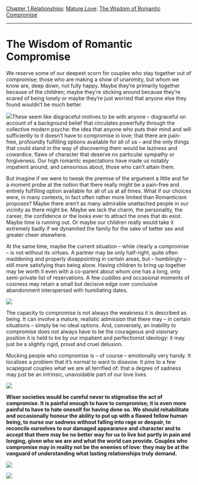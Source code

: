 [Chapter 1.Relationships](https://www.theschooloflife.com/thebookoflife/category/relationships/): [Mature Love](https://www.theschooloflife.com/thebookoflife/category/relationships/mature-love/): [The Wisdom of Romantic Compromise](https://www.theschooloflife.com/thebookoflife/the-wisdom-of-romantic-compromise/)

* * *

# The Wisdom of Romantic Compromise

We reserve some of our deepest scorn for couples who stay together out of compromise; those who are making a show of unanimity, but whom we know are, deep down, not fully happy. Maybe they’re primarily together because of the children; maybe they’re sticking around because they’re scared of being lonely or maybe they’re just worried that anyone else they found wouldn’t be much better.

![](http://theredlist.com/media/database/photography/history/docu-social/william-eggleston/001-william-eggleston-theredlist.jpg)These seem like disgraceful motives to be with anyone – disgraceful on account of a background belief that circulates powerfully through the collective modern psyche: the idea that anyone who puts their mind and will sufficiently to it doesn’t have to compromise in love; that there are pain-free, profoundly fulfilling options available for all of us – and the only things that could stand in the way of discovering them would be laziness and cowardice, flaws of character that deserve no particular sympathy or forgiveness. Our high romantic expectations have made us notably impatient around, and censorious about, those who can’t attain them.

But imagine if we were to tweak the premise of the argument a little and for a moment probe at the notion that there really might be a pain-free and entirely fulfilling option available for all of us at all times. What if our choices were, in many contexts, in fact often rather more limited than Romanticism proposes? Maybe there aren’t as many admirable unattached people in our vicinity as there might be. Maybe we lack the charm, the personality, the career, the confidence or the looks ever to attract the ones that do exist. Maybe time is running out. Or maybe our children really would take it extremely badly if we dynamited the family for the sake of better sex and greater cheer elsewhere.

At the same time, maybe the current situation – while clearly a compromise – is not without its virtues. A partner may be only half-right, quite often maddening and properly disappointing in certain areas, but – humblingly – still more satisfying than being alone. Having children to bring up together may be worth it even with a co-parent about whom one has a long, only semi-private list of reservations. A few cuddles and occasional moments of cosiness may retain a small but decisive edge over conclusive abandonment interspersed with humiliating dates.

**![](https://s-media-cache-ak0.pinimg.com/736x/95/a5/e3/95a5e3a5283b3bc2dd5e843fc555a578.jpg)**

The capacity to compromise is not always the weakness it is described as being. It can involve a mature, realistic admission that there may – in certain situations – simply be no ideal options. And, conversely, an inability to compromise does not always have to be the courageous and visionary position it is held to be by our impatient and perfectionist ideology: it may just be a slightly rigid, proud and cruel&nbsp;delusion.

Mocking people who compromise is – of course – emotionally very handy. It localises a problem that it’s normal to want to disavow. It pins to a few scapegoat couples what we are all terrified of: that a degree of sadness may just be an intrinsic, unavoidable part of our&nbsp;love lives.

![](https://s-media-cache-ak0.pinimg.com/736x/07/2e/2f/072e2f3465a7dab411d6ebb2d35e536f.jpg)

**Wiser societies would be careful never to stigmatise the act of compromise. It is painful enough to have to compromise; it is even more painful to have to hate oneself for having done so. We should rehabilitate and occasionally honour the ability to put up with a flawed fellow human being, to nurse our sadness without falling into rage or despair, to reconcile ourselves to our damaged appearance and character and to accept that there may be no better way for us to live but partly in pain and longing, given who we are and what the world can provide. Couples who compromise may in reality not be the enemies of love: they may be at the vanguard of understanding what lasting relationships&nbsp;truly&nbsp;demand.**

[![](https://img.youtube.com/vi/b3ebIebpttk/0.jpg)](https://www.youtube.com/embed/b3ebIebpttk?ecver=2 '')

[![](https://img.youtube.com/vi/hUE9dvMSoDM/0.jpg)](https://www.youtube.com/embed/hUE9dvMSoDM?ecver=2 '')

